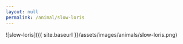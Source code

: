 ```yaml
---
layout: null
permalink: /animal/slow-loris
---
```


![slow-loris]({{ site.baseurl }}/assets/images/animals/slow-loris.png)
<canvas id="slow-loris" width="552" height="552"></canvas>
<script src="{{ site.baseurl }}/assets/js/slow-loris.js"></script>